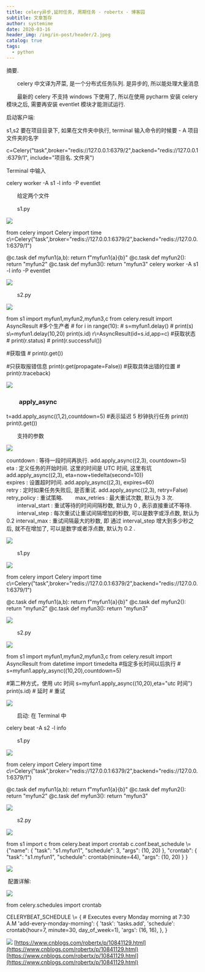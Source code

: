 ```yaml
---
title: celery异步,延时任务, 周期任务 - robertx - 博客园
subtitle: 文章暂存
author: systemime
date: 2020-03-16
header_img: /img/in-post/header/2.jpeg
catalog: true
tags:
  - python
---
```

摘要.

<!-- more -->
　　celery 中文译为芹菜, 是一个分布式任务队列. 是异步的, 所以能处理大量消息

　　最新的 celery 不支持 windows 下使用了, 所以在使用 pycharm 安装 celery 模块之后, 需要再安装 eventlet 模块才能测试运行.

启动客户端:

s1,s2 要在项目目录下, 如果在文件夹中执行, terminal 输入命令的时候要 - A 项目文件夹的名字

c=Celery("task",broker="redis://127.0.0.1:6379/2",backend="redis://127.0.0.1:6379/1", include="项目名. 文件夹")

Terminal 中输入

celery worker -A s1 -l info -P eventlet

　　给定两个文件

　　s1.py

![](https://common.cnblogs.com/images/copycode.gif)

from celery import Celery import time
c\\=Celery("task",broker="redis://127.0.0.1:6379/2",backend="redis://127.0.0.1:6379/1")

@c.task def myfun1(a,b): return f"myfun1{a}{b}" @c.task def myfun2(): return "myfun2" @c.task def myfun3(): return "myfun3" celery worker -A s1 -l info -P eventlet

![](https://common.cnblogs.com/images/copycode.gif)

　　s2.py

![](https://common.cnblogs.com/images/copycode.gif)

from s1 import myfun1,myfun2,myfun3,c from celery.result import AsyncResult #多个生产者 # for i in range(10): # s=myfun1.delay() # print(s)
 s\\=myfun1.delay(10,20) print(s.id)
r\\=AsyncResult(id=s.id,app=c) #获取状态 # print(r.status) # print(r.successful())

\#获取值 # print(r.get())

\#只获取报错信息
print(r.get(propagate=False)) #获取具体出错的位置 # print(r.traceback)

![](https://common.cnblogs.com/images/copycode.gif)

### 　　apply_async

t=add.apply_async((1,2),countdown=5) #表示延迟 5 秒钟执行任务
print(t) print(t.get())

　　支持的参数

![](https://common.cnblogs.com/images/copycode.gif)

countdown : 等待一段时间再执行.
add.apply_async((2,3), countdown=5)  
eta : 定义任务的开始时间. 这里的时间是 UTC 时间, 这里有坑
add.apply_async((2,3), eta=now+tiedelta(second=10))  
expires : 设置超时时间.
add.apply_async((2,3), expires=60)  
retry : 定时如果任务失败后, 是否重试.
add.apply_async((2,3), retry=False)  
retry_policy : 重试策略.
　　max_retries : 最大重试次数, 默认为 3 次.
　　interval_start : 重试等待的时间间隔秒数, 默认为 0 , 表示直接重试不等待.
　　interval_step : 每次重试让重试间隔增加的秒数, 可以是数字或浮点数, 默认为 0.2 interval_max : 重试间隔最大的秒数, 即 通过 interval_step 增大到多少秒之后, 就不在增加了, 可以是数字或者浮点数, 默认为 0.2 .

![](https://common.cnblogs.com/images/copycode.gif)

　　s1.py

![](https://common.cnblogs.com/images/copycode.gif)

from celery import Celery import time
c\\=Celery("task",broker="redis://127.0.0.1:6379/2",backend="redis://127.0.0.1:6379/1")

@c.task def myfun1(a,b): return f"myfun1{a}{b}" @c.task def myfun2(): return "myfun2" @c.task def myfun3(): return "myfun3"

![](https://common.cnblogs.com/images/copycode.gif)

　　s2.py

![](https://common.cnblogs.com/images/copycode.gif)

from s1 import myfun1,myfun2,myfun3,c from celery.result import AsyncResult from datetime import timedelta #指定多长时间以后执行 # s=myfun1.apply_async((10,20),countdown=5)

\#第二种方式，使用 utc 时间
s=myfun1.apply_async((10,20),eta="utc 时间") print(s.id) # 延时 # 重试

![](https://common.cnblogs.com/images/copycode.gif)

　　启动: 在 Terminal 中

celery beat -A s2 -l info

　　s1.py

![](https://common.cnblogs.com/images/copycode.gif)

from celery import Celery import time
c\\=Celery("task",broker="redis://127.0.0.1:6379/2",backend="redis://127.0.0.1:6379/1")

@c.task def myfun1(a,b): return f"myfun1{a}{b}" @c.task def myfun2(): return "myfun2" @c.task def myfun3(): return "myfun3"

![](https://common.cnblogs.com/images/copycode.gif)

　　s2.py

![](https://common.cnblogs.com/images/copycode.gif)

from s1 import c from celery.beat import crontab
c.conf.beat_schedule \\= {"name": { "task": "s1.myfun1", "schedule": 3, "args": (10, 20)
    }, "crontab": { "task": "s1.myfun1", "schedule": crontab(minute=44), "args": (10, 20)
    }
}

![](https://common.cnblogs.com/images/copycode.gif)

 配置详解:

![](https://common.cnblogs.com/images/copycode.gif)

 from celery.schedules import crontab

 CELERYBEAT_SCHEDULE \\= { # Executes every Monday morning at 7:30 A.M
     'add-every-monday-morning': { 'task': 'tasks.add', 'schedule': crontab(hour=7, minute=30, day_of_week=1), 'args': (16, 16),
    },
 }

![](https://common.cnblogs.com/images/copycode.gif) 
 [https://www.cnblogs.com/robertx/p/10841129.html](https://www.cnblogs.com/robertx/p/10841129.html) 
 [https://www.cnblogs.com/robertx/p/10841129.html](https://www.cnblogs.com/robertx/p/10841129.html)

